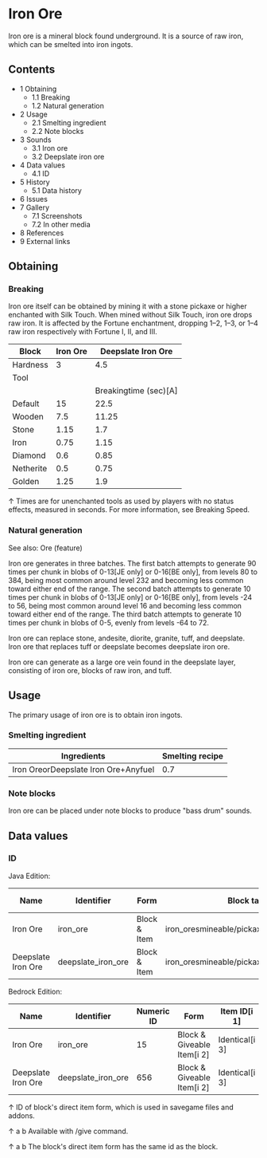 # Iron Ore
Iron ore is a mineral block found underground. It is a source of raw iron, which can be smelted into iron ingots. 

## Contents
- 1 Obtaining
	- 1.1 Breaking
	- 1.2 Natural generation
- 2 Usage
	- 2.1 Smelting ingredient
	- 2.2 Note blocks
- 3 Sounds
	- 3.1 Iron ore
	- 3.2 Deepslate iron ore
- 4 Data values
	- 4.1 ID
- 5 History
	- 5.1 Data history
- 6 Issues
- 7 Gallery
	- 7.1 Screenshots
	- 7.2 In other media
- 8 References
- 9 External links

## Obtaining
### Breaking
Iron ore itself can be obtained by mining it with a stone pickaxe or higher enchanted with Silk Touch. When mined without Silk Touch, iron ore drops raw iron. It is affected by the Fortune enchantment, dropping 1–2, 1–3, or 1–4 raw iron respectively with Fortune I, II, and III.

| Block     | Iron Ore | Deepslate Iron Ore    |
|-----------|----------|-----------------------|
| Hardness  | 3        | 4.5                   |
| Tool      |          |                       |
|           |          | Breakingtime (sec)[A] |
| Default   | 15       | 22.5                  |
| Wooden    | 7.5      | 11.25                 |
| Stone     | 1.15     | 1.7                   |
| Iron      | 0.75     | 1.15                  |
| Diamond   | 0.6      | 0.85                  |
| Netherite | 0.5      | 0.75                  |
| Golden    | 1.25     | 1.9                   |


↑ Times are for unenchanted tools as used by players with no status effects, measured in seconds. For more information, see Breaking Speed.


### Natural generation
See also: Ore (feature)

Iron ore generates in three batches. The first batch attempts to generate 90 times per chunk in blobs of 0-13‌[JE  only] or 0-16‌[BE  only], from levels 80 to 384, being most common around level 232 and becoming less common toward either end of the range. The second batch attempts to generate 10 times per chunk in blobs of 0-13‌[JE  only] or 0-16‌[BE  only], from levels -24 to 56, being most common around level 16 and becoming less common toward either end of the range. The third batch attempts to generate 10 times per chunk in blobs of 0-5, evenly from levels -64 to 72.

Iron ore can replace stone, andesite, diorite, granite, tuff, and deepslate. Iron ore that replaces tuff or deepslate becomes deepslate iron ore.

Iron ore can generate as a large ore vein found in the deepslate layer, consisting of iron ore, blocks of raw iron, and tuff.


## Usage
The primary usage of iron ore is to obtain iron ingots.

### Smelting ingredient
| Ingredients                          | Smelting recipe |
|--------------------------------------|-----------------|
| Iron OreorDeepslate Iron Ore+Anyfuel | 0.7             |

### Note blocks
Iron ore can be placed under note blocks to produce "bass drum" sounds.

## Data values
### ID
Java Edition:

| Name               | Identifier         | Form         | Block tags                                | Item tags | Translation key                    |
|--------------------|--------------------|--------------|-------------------------------------------|-----------|------------------------------------|
| Iron Ore           | iron_ore           | Block & Item | iron_oresmineable/pickaxeneeds_stone_tool | iron_ores | block.minecraft.iron_ore           |
| Deepslate Iron Ore | deepslate_iron_ore | Block & Item | iron_oresmineable/pickaxeneeds_stone_tool | iron_ores | block.minecraft.deepslate_iron_ore |

Bedrock Edition:

| Name               | Identifier         | Numeric ID | Form                       | Item ID[i 1]   | Translation key              |
|--------------------|--------------------|------------|----------------------------|----------------|------------------------------|
| Iron Ore           | iron_ore           | 15         | Block & Giveable Item[i 2] | Identical[i 3] | tile.iron_ore.name           |
| Deepslate Iron Ore | deepslate_iron_ore | 656        | Block & Giveable Item[i 2] | Identical[i 3] | tile.deepslate_iron_ore.name |


↑ ID of block's direct item form, which is used in savegame files and addons.

↑ a b Available with /give command.

↑ a b The block's direct item form has the same id as the block.


